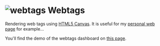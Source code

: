 ![webtags][3] Webtags
=======
Rendering web tags using [HTML5 Canvas][1]. It is useful for my [personal web page][2] for example&hellip;

You'll find the demo of the webtags dashboard on [this page][4].

[1]: https://developer.mozilla.org/en-US/docs/HTML/Canvas
[2]: http://earthperson.info
[3]: http://earthperson.github.io/webtags/images/webtags.png
[4]: http://earthperson.github.io/webtags/dashboard/

